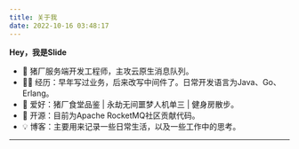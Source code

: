```yaml
---
title: 关于我
date: 2022-10-16 03:48:17
---
```


**Hey，我是Slide**

- 🐷 猪厂服务端开发工程师，主攻云原生消息队列。
- 👨‍💻 经历：早年写过业务，后来改写中间件了。日常开发语言为Java、Go、Erlang。
- 🤔 爱好：猪厂食堂品鉴 | 永劫无间噩梦人机单三 | 健身房散步。
- 👭 开源：目前为Apache RocketMQ社区贡献代码。
- 💡 博客：主要用来记录一些日常生活，以及一些工作中的思考。
---

[//]: # ({% instagram https://www.instagram.com/p/B38UF4KHtXd/ %})
